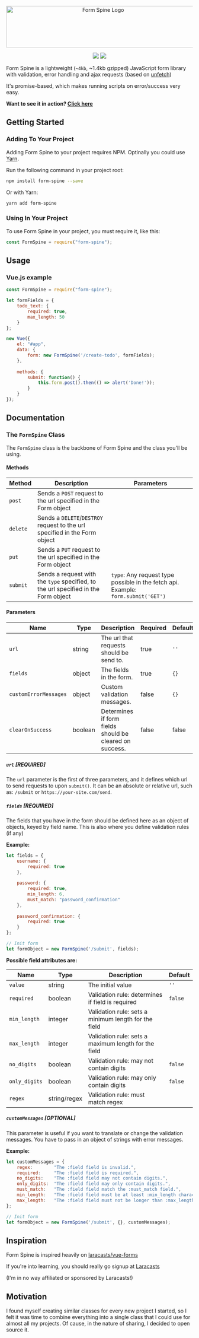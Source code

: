 <p align="center" style="text-align: center;">
<a href="http://lasserafn.github.io/form-spine/"><img src="https://cdn.rawgit.com/LasseRafn/form-spine/c6906cf4/logo.svg" width="508" height="112" alt="Form Spine Logo" /></a>
</p>

<p align="center" style="text-align: center;">
<a href="http://npmjs.com/package/form-spine"><img src="https://img.shields.io/npm/v/form-spine.svg" /></a>
<a href="http://npmjs.com/package/form-spine"><img src="https://img.shields.io/npm/dt/form-spine.svg" /></a>
</p>
    
Form Spine is a lightweight (`~4kb`, ~1.4kb gzipped) JavaScript form library with validation, error handling and ajax requests (based on [unfetch](https://github.com/developit/unfetch))

It's promise-based, which makes running scripts on error/success very easy.

**Want to see it in action? [Click here](#)**

## Getting Started

### Adding To Your Project

Adding Form Spine to your project requires NPM. Optinally you could use [Yarn](https://yarnpkg.com).

Run the following command in your project root:
```bash
npm install form-spine --save
```

Or with Yarn:
```bash
yarn add form-spine
```

### Using In Your Project

To use Form Spine in your project, you must require it, like this:

```js
const FormSpine = require("form-spine");
```

## Usage

### Vue.js example
```js
const FormSpine = require("form-spine");

let formFields = {
    todo_text: {
        required: true,
        max_length: 50
    }
};

new Vue({
    el: "#app",
    data: {
        form: new FormSpine('/create-todo', formFields);
    },
    
    methods: {
        submit: function() {
            this.form.post().then(() => alert('Done!'));
        }
    }
});
```

## Documentation

### The `FormSpine` Class

The `FormSpine` class is the backbone of Form Spine and the class you'll be using.

#### Methods

| Method | Description | Parameters |
| ------ | ----------- | ---------- |
| `post` | Sends a `POST` request to the url specified in the Form object |  |
| `delete` | Sends a `DELETE`/`DESTROY` request to the url specified in the Form object |  |
| `put` | Sends a `PUT` request to the url specified in the Form object |  |
| `submit` | Sends a request with the `type` specified, to the url specified in the Form object | `type`: Any request type possible in the fetch api. Example: `form.submit('GET')` |

#### Parameters

| Name | Type | Description | Required | Default |
| ---- |----- | ----------- |--------- | ------- |
| `url` | string | The url that requests should be send to. | true | `''` |
| `fields` | object | The fields in the form. | true | `{}` |
| `customErrorMessages` | object | Custom validation messages. | false | `{}` |
| `clearOnSuccess` | boolean | Determines if form fields should be cleared on success. | false | false |

##### `url` [REQUIRED]

The `url` parameter is the first of three parameters, and it defines which url to send requests to upon `submit()`. It can be an absolute or relative url, such as: `/submit` or `https://your-site.com/send`.

##### `fields` [REQUIRED]

The fields that you have in the form should be defined here as an object of objects, keyed by field name. This is also where you define validation rules (if any)

**Example:**
```js
let fields = {
    username: {
        required: true
    },
    
    password: {
        required: true,
        min_length: 6,
        must_match: "password_confirmation"
    },
    
    password_confirmation: {
        required: true
    }
};

// Init form
let formObject = new FormSpine('/submit', fields);
```

**Possible field attributes are:**

| Name | Type | Description | Default |
| ---- | ---- | ----------- | ------- |
| `value` | string | The initial value | `''` |
| `required` | boolean | Validation rule: determines if field is required | `false` |
| `min_length` | integer | Validation rule: sets a minimum length for the field | |
| `max_length` | integer | Validation rule: sets a maximum length for the field |  |
| `no_digits` | boolean | Validation rule: may not contain digits | `false` |
| `only_digits` | boolean | Validation rule: may only contain digits | `false` |
| `regex` | string/regex | Validation rule: must match regex |  |

##### `customMessages` [OPTIONAL]

This parameter is useful if you want to translate or change the validation messages. You have to pass in an object of strings with error messages.

**Example:**
```js
let customMessages = {
    regex:        "The :field field is invalid.",
    required:     "The :field field is required.",
    no_digits:    "The :field field may not contain digits.",
    only_digits:  "The :field field may only contain digits.",
    must_match:   "The :field field match the :must_match field.",
    min_length:   "The :field field must be at least :min_length characters.",
    max_length:   "The :field field must not be longer than :max_length characters."
};

// Init form
let formObject = new FormSpine('/submit', {}, customMessages);
```

## Inspiration
Form Spine is inspired heavily on [laracasts/vue-forms](https://github.com/laracasts/Vue-Forms)

If you're into learning, you should really go signup at [Laracasts](https://laracasts.com)

(I'm in no way affiliated or sponsored by Laracasts!)

## Motivation
I found myself creating similar classes for every new project I started, so I felt it was time to combine everything into a single class that I could use for almost all my projects. Of cause, in the nature of sharing, I decided to open source it.
